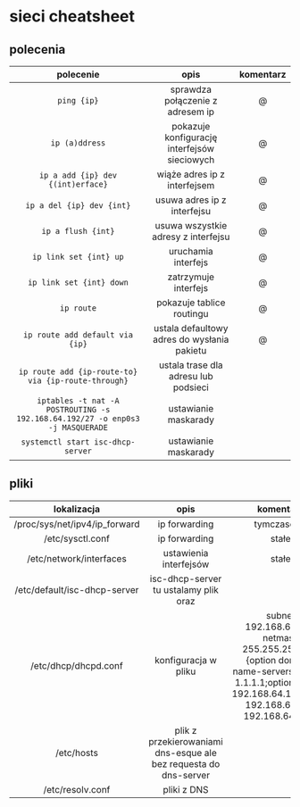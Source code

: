 sieci cheatsheet
================


polecenia
---------
|polecenie|opis|komentarz|
|:---------:|:----:|:------------------:|
|```ping {ip}```|sprawdza połączenie z adresem ip|@|
|```ip (a)ddress```| pokazuje konfigurację interfejsów sieciowych|@|
|```ip a add {ip} dev {(int)erface}```|wiąże adres ip z interfejsem|@|
|```ip a del {ip} dev {int}```|usuwa adres ip z interfejsu|@|
|```ip a flush {int}```|usuwa wszystkie adresy z interfejsu|@|
|```ip link set {int} up```|uruchamia interfejs|@|
|```ip link set {int} down```|zatrzymuje interfejs|@|
|```ip route```|pokazuje tablice routingu|@|
|```ip route add default via {ip}```|ustala defaultowy adres do wysłania pakietu|@|
|```ip route add {ip-route-to} via {ip-route-through}```|ustala trase dla adresu lub podsieci|
|```iptables -t nat -A POSTROUTING -s 192.168.64.192/27 -o enp0s3 -j MASQUERADE```| ustawianie maskarady|
|```systemctl start isc-dhcp-server```| ustawianie maskarady|


pliki
-----
|lokalizacja|opis|komentarz|
|:---------:|:--:|:-------:|
|  /proc/sys/net/ipv4/ip_forward |ip forwarding|tymczasowe|
|   /etc/sysctl.conf  |     ip forwarding | stałe|
|   /etc/network/interfaces |    ustawienia interfejsów | stałe|
|/etc/default/isc-dhcp-server|isc-dhcp-server tu ustalamy plik oraz |
|/etc/dhcp/dhcpd.conf|konfiguracja w pliku|subnet 192.168.64.192 netmask 255.255.255.225 {option domain-name-servers 8.8.8.8, 1.1.1.1;option routers 192.168.64.193;range 192.168.64.201 192.168.64.223}|
|/etc/hosts|plik z przekierowaniami dns-esque ale bez requesta do dns-server|
|/etc/resolv.conf|pliki z DNS|
